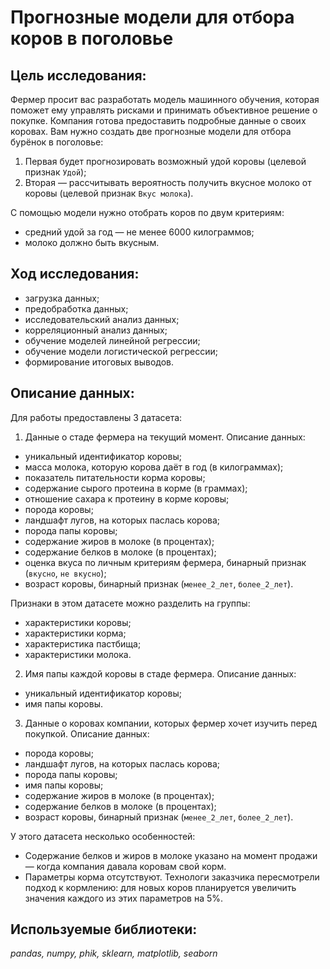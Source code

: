 # Прогнозные модели для отбора коров в поголовье

## Цель исследования:

Фермер просит вас разработать модель машинного обучения, которая поможет ему управлять рисками и принимать объективное решение о покупке. Компания готова предоставить подробные данные о своих коровах. Вам нужно создать две прогнозные модели для отбора бурёнок в поголовье:
1.    Первая будет прогнозировать возможный удой коровы (целевой признак `Удой`);
2.    Вторая — рассчитывать вероятность получить вкусное молоко от коровы (целевой признак `Вкус молока`).

С помощью модели нужно отобрать коров по двум критериям:
* средний удой за год — не менее 6000 килограммов;
* молоко должно быть вкусным.

## Ход исследования:

* загрузка данных;
* предобработка данных;
* исследовательский анализ данных;
* корреляционный анализ данных;
* обучение моделей линейной регрессии;
* обучение модели логистической регрессии;
* формирование итоговых выводов.

## Описание данных:

Для работы предоставлены 3 датасета:
1.    Данные о стаде фермера на текущий момент. Описание данных:
* уникальный идентификатор коровы;
* масса молока, которую корова даёт в год (в килограммах);
* показатель питательности корма коровы;
* содержание сырого протеина в корме (в граммах);
* отношение сахара к протеину в корме коровы;
* порода коровы;
* ландшафт лугов, на которых паслась корова;
* порода папы коровы;
* содержание жиров в молоке (в процентах);
* содержание белков в молоке (в процентах);
* оценка вкуса по личным критериям фермера, бинарный признак (`вкусно`, `не вкусно`);
* возраст коровы, бинарный признак (`менее_2_лет`, `более_2_лет`).

Признаки в этом датасете можно разделить на группы:
* характеристики коровы;
* характеристики корма;
* характеристика пастбища;
* характеристики молока.


2.    Имя папы каждой коровы в стаде фермера. Описание данных:
* уникальный идентификатор коровы;
* имя папы коровы.
  
3.    Данные о коровах компании, которых фермер хочет изучить перед покупкой. Описание данных:
* порода коровы;
* ландшафт лугов, на которых паслась корова;
* порода папы коровы;
* имя папы коровы;
* содержание жиров в молоке (в процентах);
* содержание белков в молоке (в процентах);
* возраст коровы, бинарный признак (`менее_2_лет`, `более_2_лет`).

У этого датасета несколько особенностей:

* Содержание белков и жиров в молоке указано на момент продажи — когда компания давала коровам свой корм.
* Параметры корма отсутствуют. Технологи заказчика пересмотрели подход к кормлению: для новых коров планируется увеличить значения каждого из этих параметров на 5%.

## Используемые библиотеки:
*pandas, numpy, phik, sklearn, matplotlib, seaborn*
